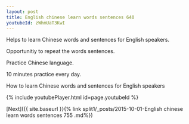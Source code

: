 ```yaml
---
layout: post
title: English chinese learn words sentences 640 
youtubeId: zWhmUaT3KwI
---
```

 
 
Helps to learn Chinese words and sentences for English speakers.

Opportunitiy to repeat the words sentences. 

Practice Chinese language. 
 
10 minutes practice every day. 
 
How to learn Chinese words and sentences for English speakers 
 
{% include youtubePlayer.html id=page.youtubeId %}
 
 
[Next]({{ site.baseurl }}{% link  split1/_posts/2015-10-01-English chinese learn words sentences 755 .md%})
 
